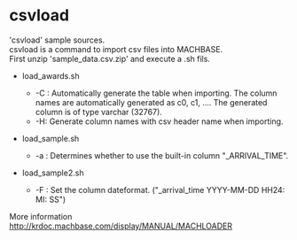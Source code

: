 # csvload

'csvload' sample sources.  
csvload is a command to import csv files into MACHBASE.  
First unzip 'sample_data.csv.zip' and execute a .sh fils.

- load_awards.sh 
   - -C : Automatically generate the table when importing. The column names are automatically generated as c0, c1, ....
            The generated column is of type varchar (32767).
   - -H: Generate column names with csv header name when importing.
               
- load_sample.sh
   - -a : Determines whether to use the built-in column "_ARRIVAL_TIME".

- load_sample2.sh
   - -F : Set the column dateformat. ("_arrival_time YYYY-MM-DD HH24: MI: SS")

More information <http://krdoc.machbase.com/display/MANUAL/MACHLOADER>
